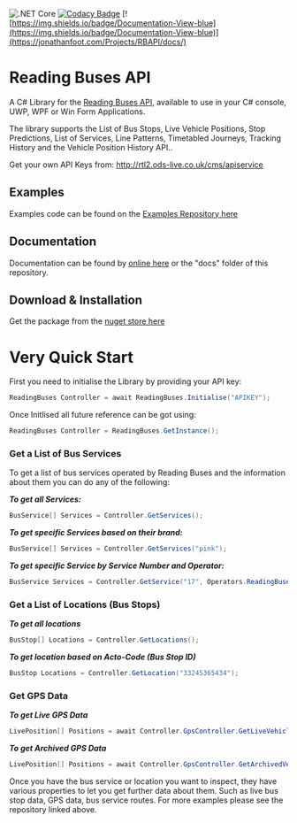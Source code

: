 ![.NET Core](https://github.com/jfoot/Reading-Buses-API/workflows/.NET%20Core/badge.svg)
[![Codacy Badge](https://app.codacy.com/project/badge/Grade/654ef87688234627bd523c1db8318090)](https://www.codacy.com/manual/jfoot/Reading-Buses-API?utm_source=github.com&amp;utm_medium=referral&amp;utm_content=jfoot/Reading-Buses-API&amp;utm_campaign=Badge_Grade)
[![https://img.shields.io/badge/Documentation-View-blue](https://img.shields.io/badge/Documentation-View-blue)](https://jonathanfoot.com/Projects/RBAPI/docs/)
# Reading Buses API
A C# Library for the [Reading Buses API](http://rtl2.ods-live.co.uk/cms/apiservice), available to use in your C# console, UWP, WPF or Win Form Applications.

The library supports the List of Bus Stops, Live Vehicle Positions, Stop Predictions, List of Services, Line Patterns, Timetabled Journeys, Tracking History and the Vehicle Position History API..

Get your own API Keys from: http://rtl2.ods-live.co.uk/cms/apiservice

## Examples
Examples code can be found on the [Examples Repository here](https://github.com/jfoot/Reading-Buses-API-Examples/blob/master/ReadingBusesNewAPIWithLibrary/Program.cs)

## Documentation
Documentation can be found by [online here](https://jonathanfoot.com/Projects/RBAPI/docs/index.html) or the "docs" folder of this repository.


## Download & Installation
Get the package from the [nuget store here](https://www.nuget.org/packages/ReadingBusesAPI/)

# Very Quick Start
First you need to initialise the Library by providing your API key:

```c#
ReadingBuses Controller = await ReadingBuses.Initialise("APIKEY");
```
Once Initlised all future reference can be got using:
```c#
ReadingBuses Controller = ReadingBuses.GetInstance();
```
### Get a List of Bus Services 
To get a list of bus services operated by Reading Buses and the information about them you can do any of the following:

***To get all Services:***
```c#
BusService[] Services = Controller.GetServices();
```
***To get specific Services based on their brand:***
```c#
BusService[] Services = Controller.GetServices("pink");
```
***To get specific Service by Service Number and Operator:***
```c#
BusService Services = Controller.GetService("17", Operators.ReadingBuses);
```

### Get a List of Locations (Bus Stops)
***To get all locations***
```c#
BusStop[] Locations = Controller.GetLocations();
```
***To get location based on Acto-Code (Bus Stop ID)***
```c#
BusStop Locations = Controller.GetLocation("33245365434");
```


### Get GPS Data
***To get Live GPS Data***
```c#
LivePosition[] Positions = await Controller.GpsController.GetLiveVehiclePositions();
```

***To get Archived GPS Data***
```c#
LivePosition[] Positions = await Controller.GpsController.GetArchivedVehiclePositions(DateTime.Now.AddDays(-1), new TimeSpan(3, 0, 0));
```


Once you have the bus service or location you want to inspect, they have various properties to let you get further data about them. Such as live bus stop data, GPS data, bus service routes. For more examples please see the repository linked above.
